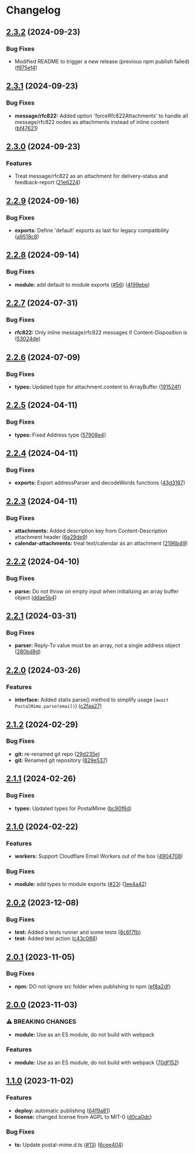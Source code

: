 # Changelog

## [2.3.2](https://github.com/postalsys/postal-mime/compare/v2.3.1...v2.3.2) (2024-09-23)


### Bug Fixes

* Modified README to trigger a new release (previous npm publish failed) ([f975ef4](https://github.com/postalsys/postal-mime/commit/f975ef4bc8403af72d8cd25ee2d4b3a12cdf82e4))

## [2.3.1](https://github.com/postalsys/postal-mime/compare/v2.3.0...v2.3.1) (2024-09-23)


### Bug Fixes

* **message/rfc822:** Added option 'forceRfc822Attachments' to handle all message/rfc822 nodes as attachments instead of inline content ([bf47621](https://github.com/postalsys/postal-mime/commit/bf47621da7c55a31acb39fb505f415b1ed4ce5e2))

## [2.3.0](https://github.com/postalsys/postal-mime/compare/v2.2.9...v2.3.0) (2024-09-23)


### Features

* Treat message/rfc822 as an attachment for delivery-status and feedback-report ([21e6224](https://github.com/postalsys/postal-mime/commit/21e62245aeb416b921ba683dd8628f5948831c56))

## [2.2.9](https://github.com/postalsys/postal-mime/compare/v2.2.8...v2.2.9) (2024-09-16)


### Bug Fixes

* **exports:** Define 'default' exports as last for legacy compatibility ([a9518c8](https://github.com/postalsys/postal-mime/commit/a9518c8d4cdad2985bf44073534d936612cfc1ae))

## [2.2.8](https://github.com/postalsys/postal-mime/compare/v2.2.7...v2.2.8) (2024-09-14)


### Bug Fixes

* **module:** add default to module exports ([#56](https://github.com/postalsys/postal-mime/issues/56)) ([4f99ebe](https://github.com/postalsys/postal-mime/commit/4f99ebeb48f81848431fcfadafaa4162942c7be8))

## [2.2.7](https://github.com/postalsys/postal-mime/compare/v2.2.6...v2.2.7) (2024-07-31)


### Bug Fixes

* **rfc822:** Only inline message/rfc822 messages if Content-Disposition is ([53024de](https://github.com/postalsys/postal-mime/commit/53024dec22ea121817913a9cf152bdf60acbdbe7))

## [2.2.6](https://github.com/postalsys/postal-mime/compare/v2.2.5...v2.2.6) (2024-07-09)


### Bug Fixes

* **types:** Updated type for attachment.content to ArrayBuffer ([191524f](https://github.com/postalsys/postal-mime/commit/191524fa32ac550934fb17c074153cf9170622a0))

## [2.2.5](https://github.com/postalsys/postal-mime/compare/v2.2.4...v2.2.5) (2024-04-11)


### Bug Fixes

* **types:** Fixed Address type ([57908e4](https://github.com/postalsys/postal-mime/commit/57908e428929904ee312d9e95343a9fbf52542b4))

## [2.2.4](https://github.com/postalsys/postal-mime/compare/v2.2.3...v2.2.4) (2024-04-11)


### Bug Fixes

* **exports:** Export addressParser and decodeWords functions ([43d3187](https://github.com/postalsys/postal-mime/commit/43d31873308d8eff61876f32614e5cc5143c90dd))

## [2.2.3](https://github.com/postalsys/postal-mime/compare/v2.2.2...v2.2.3) (2024-04-11)


### Bug Fixes

* **attachments:** Added description key from Content-Description attachment header ([6e29de9](https://github.com/postalsys/postal-mime/commit/6e29de97a4dc0043587a59870d52250602801e3c))
* **calendar-attachments:** treat text/calendar as an attachment ([2196b49](https://github.com/postalsys/postal-mime/commit/2196b497f289697e9dc72011708e4355ee7362cc))

## [2.2.2](https://github.com/postalsys/postal-mime/compare/v2.2.1...v2.2.2) (2024-04-10)


### Bug Fixes

* **parse:** Do not throw on empty input when initializing an array buffer object ([ddae5b4](https://github.com/postalsys/postal-mime/commit/ddae5b40d44eaebbfc9117609259a204f27ed4cf))

## [2.2.1](https://github.com/postalsys/postal-mime/compare/v2.2.0...v2.2.1) (2024-03-31)


### Bug Fixes

* **parser:** Reply-To value must be an array, not a single address object ([280bd8d](https://github.com/postalsys/postal-mime/commit/280bd8dc1626315e1a43f35641415453c434716e))

## [2.2.0](https://github.com/postalsys/postal-mime/compare/v2.1.2...v2.2.0) (2024-03-26)


### Features

* **interface:** Added statis parse() method to simplify usage (`await PostalMime.parse(email)`) ([c2faa27](https://github.com/postalsys/postal-mime/commit/c2faa276520d6551df640abe008986eebc6d99d3))

## [2.1.2](https://github.com/postalsys/postal-mime/compare/v2.1.1...v2.1.2) (2024-02-29)


### Bug Fixes

* **git:** re-renamed git repo ([29d235e](https://github.com/postalsys/postal-mime/commit/29d235ece222844dc59858d9e991cc85f65733e2))
* **git:** Renamed git repository ([829e537](https://github.com/postalsys/postal-mime/commit/829e5371602f87fe114d87130c6e9953d50872b4))

## [2.1.1](https://github.com/postalsys/postal-mime/compare/v2.1.0...v2.1.1) (2024-02-26)


### Bug Fixes

* **types:** Updated types for PostalMime ([bc90f6d](https://github.com/postalsys/postal-mime/commit/bc90f6d5b7d3e2475cece77bb094caf421dead97))

## [2.1.0](https://github.com/postalsys/postal-mime/compare/v2.0.2...v2.1.0) (2024-02-22)


### Features

* **workers:** Support Cloudflare Email Workers out of the box ([4904708](https://github.com/postalsys/postal-mime/commit/49047089bf779931dacb4a7b31816b48d1b00840))


### Bug Fixes

* **module:** add types to module exports ([#23](https://github.com/postalsys/postal-mime/issues/23)) ([1ee4a42](https://github.com/postalsys/postal-mime/commit/1ee4a427643d71f6a4bda0db0ebe0b5b280e52ae))

## [2.0.2](https://github.com/postalsys/postal-mime/compare/v2.0.1...v2.0.2) (2023-12-08)


### Bug Fixes

* **test:** Added a tests runner and some tests ([8c6f7fb](https://github.com/postalsys/postal-mime/commit/8c6f7fb495b0158756fc11482a717e8081cede86))
* **test:** Added test action ([c43c086](https://github.com/postalsys/postal-mime/commit/c43c0865dae74a7f20e32885a5860d8654f0c932))

## [2.0.1](https://github.com/postalsys/postal-mime/compare/v2.0.0...v2.0.1) (2023-11-05)


### Bug Fixes

* **npm:** DO not ignore src folder when publishing to npm ([ef8a2df](https://github.com/postalsys/postal-mime/commit/ef8a2df8d65be3dcfc52784c5c73c79f820c1c82))

## [2.0.0](https://github.com/postalsys/postal-mime/compare/v1.1.0...v2.0.0) (2023-11-03)


### ⚠ BREAKING CHANGES

* **module:** Use as an ES module, do not build with webpack

### Features

* **module:** Use as an ES module, do not build with webpack ([70df152](https://github.com/postalsys/postal-mime/commit/70df152ed66346d1f0ca821a9caeb819255bea89))

## [1.1.0](https://github.com/postalsys/postal-mime/compare/v1.0.16...v1.1.0) (2023-11-02)


### Features

* **deploy:** automatic publishing ([64f9a81](https://github.com/postalsys/postal-mime/commit/64f9a814414ff4a6f3e33c23a5c4821ab0099c5f))
* **license:** changed license from AGPL to MIT-0 ([d0ca0dc](https://github.com/postalsys/postal-mime/commit/d0ca0dce40315ae63d8ebd6420c0d1467baac01e))


### Bug Fixes

* **ts:** Update postal-mime.d.ts ([#13](https://github.com/postalsys/postal-mime/issues/13)) ([6cee404](https://github.com/postalsys/postal-mime/commit/6cee40477c711959f94def4c33baf4330a6a249f))
